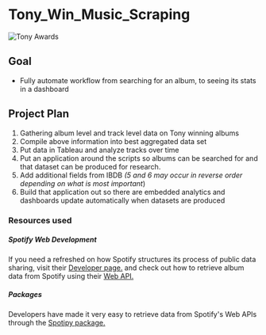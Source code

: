 # Tony_Win_Music_Scraping

![Tony Awards](https://www.google.com/search?q=tony+awards&sxsrf=ALeKk014ypgBqtM7pRCDw64cILZHY_4KEg:1587792223891&source=lnms&tbm=isch&sa=X&ved=2ahUKEwi_m-376oLpAhX4hHIEHS1KDdsQ_AUoA3oECBoQBQ&biw=1191&bih=659#imgrc=ZFd0irkeISqJ6M)



## Goal ##

- Fully automate workflow from searching for an album, to seeing its stats in a dashboard


## Project Plan ##
1. Gathering album level and track level data on Tony winning albums
2. Compile above information into best aggregated data set
3. Put data in Tableau and analyze tracks over time
4. Put an application around the scripts so albums can be searched for and that dataset can be produced for research.
5. Add additional fields from IBDB *(5 and 6 may occur in reverse order depending on what is most important*)
6. Build that application out so there are embedded analytics and dashboards update automatically when datasets are produced


### Resources used ###

##### Spotify Web Development #####

If you need a refreshed on how Spotify structures its process of public data sharing, visit their [Developer page.](https://developer.spotify.com/documentation/) and check out how to retrieve album data from Spotify using their [Web API.](https://developer.spotify.com/documentation/web-api/reference/albums/get-albums-tracks/)

##### Packages #####
Developers have made it very easy to retrieve data from Spotify's Web APIs through the [Spotipy package.](https://github.com/plamere/spotipy)
